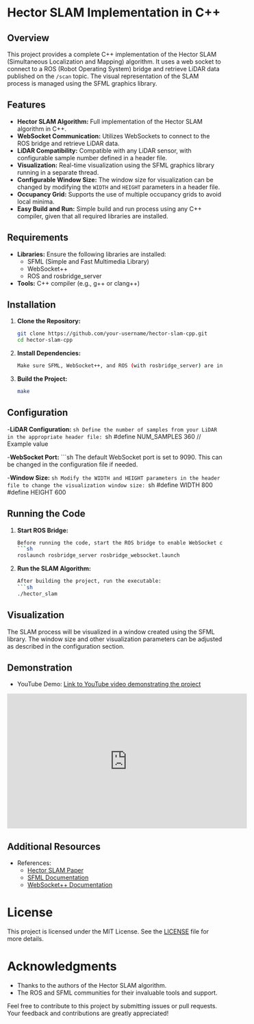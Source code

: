 # Hector SLAM Implementation in C++

## Overview

This project provides a complete C++ implementation of the Hector SLAM (Simultaneous Localization and Mapping) algorithm. It uses a web socket to connect to a ROS (Robot Operating System) bridge and retrieve LiDAR data published on the `/scan` topic. The visual representation of the SLAM process is managed using the SFML graphics library.

## Features

- **Hector SLAM Algorithm:** Full implementation of the Hector SLAM algorithm in C++.
- **WebSocket Communication:** Utilizes WebSockets to connect to the ROS bridge and retrieve LiDAR data.
- **LiDAR Compatibility:** Compatible with any LiDAR sensor, with configurable sample number defined in a header file.
- **Visualization:** Real-time visualization using the SFML graphics library running in a separate thread.
- **Configurable Window Size:** The window size for visualization can be changed by modifying the `WIDTH` and `HEIGHT` parameters in a header file.
- **Occupancy Grid:** Supports the use of multiple occupancy grids to avoid local minima.
- **Easy Build and Run:** Simple build and run process using any C++ compiler, given that all required libraries are installed.

## Requirements

- **Libraries:** Ensure the following libraries are installed:
  - SFML (Simple and Fast Multimedia Library)
  - WebSocket++
  - ROS and rosbridge_server
- **Tools:** C++ compiler (e.g., g++ or clang++)

## Installation

1. **Clone the Repository:**
   ```sh
   git clone https://github.com/your-username/hector-slam-cpp.git
   cd hector-slam-cpp
2. **Install Dependencies:**
   ```sh
   Make sure SFML, WebSocket++, and ROS (with rosbridge_server) are installed on your system.
3. **Build the Project:**
   ```sh
   make

## Configuration

-**LiDAR Configuration:**
    ```sh
    Define the number of samples from your LiDAR in the appropriate header file:
    ```sh
    #define NUM_SAMPLES 360  // Example value

-**WebSocket Port:**
    ```sh
    The default WebSocket port is set to 9090. This can be changed in the configuration file if needed.

-**Window Size:**
    ```sh
    Modify the WIDTH and HEIGHT parameters in the header file to change the visualization window size:
    ```sh
    #define WIDTH 800
    #define HEIGHT 600

## Running the Code

1. **Start ROS Bridge:**
    ```sh
    Before running the code, start the ROS bridge to enable WebSocket communication:
    ```sh
    roslaunch rosbridge_server rosbridge_websocket.launch

2. **Run the SLAM Algorithm:**
    ```sh
    After building the project, run the executable:
    ```sh
    ./hector_slam

## Visualization

The SLAM process will be visualized in a window created using the SFML library. The window size and other visualization parameters can be adjusted as described in the configuration section.

## Demonstration

- YouTube Demo: [Link to YouTube video demonstrating the project](https://youtu.be/B0aX1W8MLuA?si=9Lh70ry8uCzIiK7L)
<iframe width="560" height="315" src="https://youtu.be/B0aX1W8MLuA?si=9Lh70ry8uCzIiK7L" frameborder="0" allowfullscreen></iframe>

## Additional Resources


- References:
  - [Hector SLAM Paper](https://ieeexplore.ieee.org/abstract/document/6106777/)
  - [SFML Documentation](https://www.google.com/url?sa=t&source=web&rct=j&opi=89978449&url=https://www.sfml-dev.org/documentation/2.6.1/&ved=2ahUKEwj766_vi5-GAxU8klYBHWWmBD8QFnoECBQQAQ&usg=AOvVaw32azKBGsgAc5zJiIr9-BED)
  - [WebSocket++ Documentation](https://docs.websocketpp.org/)

# License

This project is licensed under the MIT License. See the [LICENSE](LICENSE) file for more details.

# Acknowledgments

- Thanks to the authors of the Hector SLAM algorithm.
- The ROS and SFML communities for their invaluable tools and support.

Feel free to contribute to this project by submitting issues or pull requests. Your feedback and contributions are greatly appreciated!
